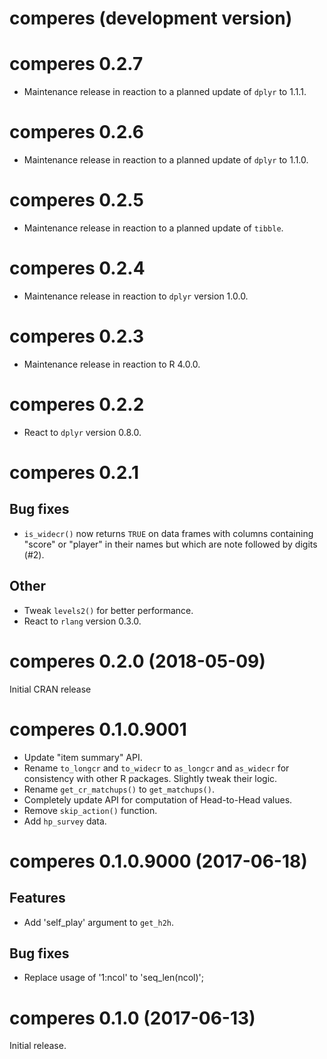 # comperes (development version)

# comperes 0.2.7

* Maintenance release in reaction to a planned update of `dplyr` to 1.1.1.

# comperes 0.2.6

* Maintenance release in reaction to a planned update of `dplyr` to 1.1.0.

# comperes 0.2.5

* Maintenance release in reaction to a planned update of `tibble`.

# comperes 0.2.4

* Maintenance release in reaction to `dplyr` version 1.0.0.

# comperes 0.2.3

* Maintenance release in reaction to R 4.0.0.

# comperes 0.2.2

* React to `dplyr` version 0.8.0.

# comperes 0.2.1

## Bug fixes

* `is_widecr()` now returns `TRUE` on data frames with columns containing "score" or "player" in their names but which are note followed by digits (#2).

## Other

* Tweak `levels2()` for better performance.
* React to `rlang` version 0.3.0.

# comperes 0.2.0 (2018-05-09)

Initial CRAN release

# comperes 0.1.0.9001

* Update "item summary" API.
* Rename `to_longcr` and `to_widecr` to `as_longcr` and `as_widecr` for consistency with other R packages. Slightly tweak their logic.
* Rename `get_cr_matchups()` to `get_matchups()`.
* Completely update API for computation of Head-to-Head values.
* Remove `skip_action()` function.
* Add `hp_survey` data.

# comperes 0.1.0.9000 (2017-06-18)

## Features

* Add 'self_play' argument to `get_h2h`.

## Bug fixes

* Replace usage of '1:ncol' to 'seq_len(ncol)';

# comperes 0.1.0 (2017-06-13)

Initial release.
